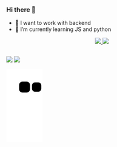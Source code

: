 ### Hi there 👋

- 🔭 I want to work with backend
- 🌱 I’m currently learning JS and python

<div align="center">
  <a href="https://github.com/raroza">
  <img height="180em" src="https://github-readme-stats.vercel.app/api?username=raroza&show_icons=true&theme=dark&include_all_commits=true&count_private=true"/>
  <img height="180em" src="https://github-readme-stats.vercel.app/api/top-langs/?username=raroza&layout=compact&langs_count=7&theme=dark"/>
</div>
  
   ##
 
<div> 
  <a href = "mailto:rarosa@protonmail.com"><img src="https://img.shields.io/badge/ProtonMail-8B89CC?style=for-the-badge&logo=protonmail&logoColor=white" target="_blank"></a>
  <a href="https://www.linkedin.com/in/raroza" target="_blank"><img src="https://img.shields.io/badge/-LinkedIn-%230077B5?style=for-the-badge&logo=linkedin&logoColor=white" target="_blank"></a> 
 
  ![Snake animation](https://github.com/raroza/raroza/blob/output/github-contribution-grid-snake.svg)
 
</div>
